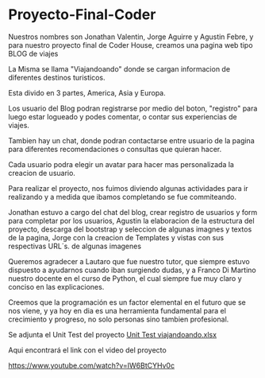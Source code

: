 # Proyecto-Final-Coder

Nuestros nombres son Jonathan Valentin, Jorge Aguirre y Agustin Febre, y para nuestro proyecto final de Coder House, creamos una pagina web tipo BLOG de viajes

La Misma se llama "Viajandoando" donde se cargan informacion de diferentes destinos turisticos.

Esta divido en 3 partes, America, Asia y Europa. 

Los usuario del Blog podran registrarse por medio del boton, "registro" para luego estar logueado y podes comentar, o contar sus experiencias de viajes.

Tambien hay un chat, donde podran contactarse entre usuario de la pagina para diferentes recomendaciones o consultas que quieran hacer.

Cada usuario podra elegir un avatar para hacer mas personalizada la creacion de usuario.

Para realizar el proyecto, nos fuimos diviendo algunas actividades para ir realizando y a medida que ibamos completando se fue commiteando. 

Jonathan estuvo a cargo del chat del blog, crear registro de usuarios y form para completar por los usuarios, Agustin la elaboracion de la estructura del proyecto, descarga del bootstrap y seleccion de algunas imagnes y textos de la pagina, Jorge con la creacion de Templates y vistas con sus respectivas URL´s. de algunas imagenes

Queremos agradecer a Lautaro que fue nuestro tutor, que siempre estuvo dispuesto a ayudarnos cuando iban surgiendo dudas, y a Franco Di Martino nuestro docente en el curso de Python, el cual siempre fue muy claro y conciso en las explicaciones. 

Creemos que la programación es un factor elemental en el futuro que se nos viene, y ya hoy en dia es una herramienta fundamental para el crecimiento y progreso, no solo personas sino tambien profesional.


Se adjunta el Unit Test del proyecto
[Unit Test viajandoando.xlsx](https://github.com/agusfebre/Proyecto-Final-Coder/files/9670274/Unit.Test.viajandoando.xlsx)

Aqui encontrará el link con el video del proyecto

https://www.youtube.com/watch?v=IW6BtCYHv0c
